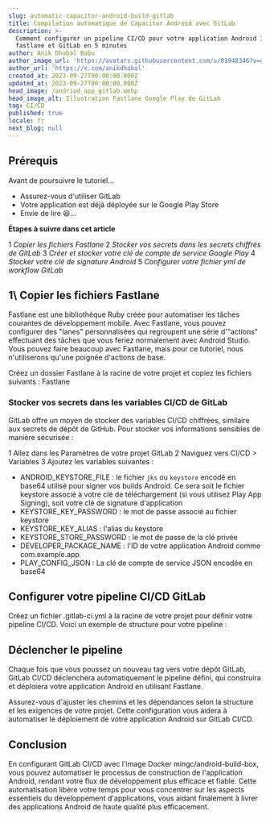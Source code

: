 ```yaml
---
slug: automatic-capacitor-android-build-gitlab
title: Compilation automatique de Capacitor Android avec GitLab
description: >-
  Comment configurer un pipeline CI/CD pour votre application Android Ionic avec
  fastlane et GitLab en 5 minutes
author: Anik Dhabal Babu
author_image_url: 'https://avatars.githubusercontent.com/u/81948346?v=4'
author_url: 'https://x.com/anikdhabal'
created_at: 2023-09-27T00:00:00.000Z
updated_at: 2023-09-27T00:00:00.000Z
head_image: /andriod_app_gitlab.webp
head_image_alt: Illustration Fastlane Google Play de GitLab
tag: CI/CD
published: true
locale: fr
next_blog: null
---
```


## Prérequis

Avant de poursuivre le tutoriel...

- Assurez-vous d'utiliser GitLab
- Votre application est déjà déployée sur le Google Play Store
- Envie de lire 😆...

**Étapes à suivre dans cet article**

1 _Copier les fichiers Fastlane_
2 _Stocker vos secrets dans les secrets chiffrés de GitLab_
3 _Créer et stocker votre clé de compte de service Google Play_
4 _Stocker votre clé de signature Android_
5 _Configurer votre fichier yml de workflow GitLab_

## 1\ Copier les fichiers Fastlane

Fastlane est une bibliothèque Ruby créée pour automatiser les tâches courantes de développement mobile. Avec Fastlane, vous pouvez configurer des "lanes" personnalisées qui regroupent une série d'"actions" effectuant des tâches que vous feriez normalement avec Android Studio. Vous pouvez faire beaucoup avec Fastlane, mais pour ce tutoriel, nous n'utiliserons qu'une poignée d'actions de base.

Créez un dossier Fastlane à la racine de votre projet et copiez les fichiers suivants :
Fastlane

### Stocker vos secrets dans les variables CI/CD de GitLab

GitLab offre un moyen de stocker des variables CI/CD chiffrées, similaire aux secrets de dépôt de GitHub. Pour stocker vos informations sensibles de manière sécurisée :

1 Allez dans les Paramètres de votre projet GitLab
2 Naviguez vers CI/CD > Variables
3 Ajoutez les variables suivantes :

- ANDROID_KEYSTORE_FILE : le fichier `jks` ou `keystore` encodé en base64 utilisé pour signer vos builds Android. Ce sera soit le fichier keystore associé à votre clé de téléchargement (si vous utilisez Play App Signing), soit votre clé de signature d'application
- KEYSTORE_KEY_PASSWORD : le mot de passe associé au fichier keystore
- KEYSTORE_KEY_ALIAS : l'alias du keystore
- KEYSTORE_STORE_PASSWORD : le mot de passe de la clé privée
- DEVELOPER_PACKAGE_NAME : l'ID de votre application Android comme com.example.app
- PLAY_CONFIG_JSON : La clé de compte de service JSON encodée en base64

## Configurer votre pipeline CI/CD GitLab

Créez un fichier .gitlab-ci.yml à la racine de votre projet pour définir votre pipeline CI/CD. Voici un exemple de structure pour votre pipeline :

## Déclencher le pipeline

Chaque fois que vous poussez un nouveau tag vers votre dépôt GitLab, GitLab CI/CD déclenchera automatiquement le pipeline défini, qui construira et déploiera votre application Android en utilisant Fastlane.

Assurez-vous d'ajuster les chemins et les dépendances selon la structure et les exigences de votre projet. Cette configuration vous aidera à automatiser le déploiement de votre application Android sur GitLab CI/CD.

## Conclusion

En configurant GitLab CI/CD avec l'image Docker mingc/android-build-box, vous pouvez automatiser le processus de construction de l'application Android, rendant votre flux de développement plus efficace et fiable. Cette automatisation libère votre temps pour vous concentrer sur les aspects essentiels du développement d'applications, vous aidant finalement à livrer des applications Android de haute qualité plus efficacement.